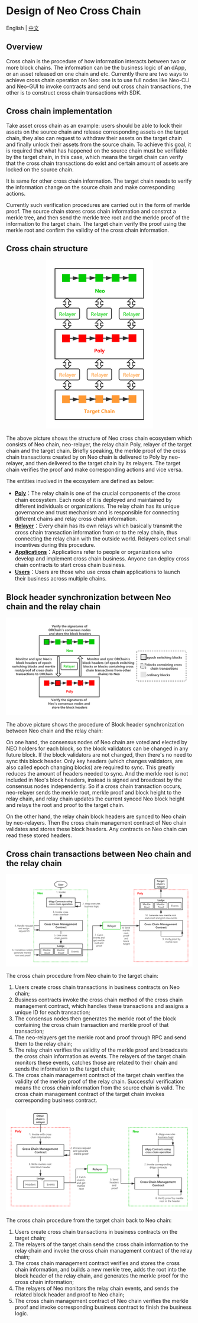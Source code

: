 # Design of Neo Cross Chain

English | [中文](README_CN.md)

## Overview

Cross chain is the procedure of how information interacts between two or more block chains. The information can be the business logic of an dApp, or an asset released on one chain and etc. Currently there are two ways to achieve cross chain operation on Neo: one is to use full nodes like Neo-CLI and Neo-GUI to invoke contracts and send out cross chain transactions, the other is to construct cross chain transactions with SDK.

## Cross chain implementation

Take asset cross chain as an example: users should be able to lock their assets on the source chain and release corresponding assets on the target chain, they also can request to withdraw their assets on the target chain and finally unlock their assets from the source chain. To achieve this goal, it is required that what has happened on the source chain must be verifiable by the target chain, in this case, which means the target chain can verify that the cross chain transactions do exist and certain amount of assets are locked on the source chain.

It is same for other cross chain information. The target chain needs to verify the information change on the source chain and make corresponding actions.

Currently such verification procedures are carried out in the form of merkle proof. The source chain stores cross chain information and constrct a merkle tree, and then send the merkle tree root and the merkle proof of the information to the target chain. The target chain verify the proof using the merkle root and confirm the validity of the cross chain information.

## Cross chain structure

<div align=center><img width="290" height="458" src="resources/CrossChainStructure.png"/></div>

The above picture shows the structure of Neo cross chain ecosystem which consists of Neo chain, neo-relayer, the relay chain Poly, relayer of the target chain and the target chain. Briefly speaking, the merkle proof of the cross chain transactions created by on Neo chain is delivered to Poly by neo-relayer, and then delivered to the target chain by its relayers. The target chain verifies the proof and make corresponding actions and vice versa.

The entities involved in the ecosystem are defined as below:

- [**Poly**](../poly/README.md)：The relay chain is one of the crucial components of the cross chain ecosystem. Each node of it is deployed and maintained by different individuals or organizations. The relay chain has its unique governance and trust mechanism and is responsible for connecting different chains and relay cross chain information.
- [**Relayer**](https://github.com/polynetworks/docs/blob/master/neo/How_to_become_neo_relayer_en.md)：Every chain has its own relays which basically transmit the cross chain transaction information from or to the relay chain, thus connecting the relay chain with the outside world. Relayers collect small incentives during this procedure.
- [**Applications**](https://github.com/polynetworks/docs/blob/master/neo/Neo_cross_chain_contract_dev_en.md)：Applications refer to people or organizations who develop and implement cross chain business. Anyone can deploy cross chain contracts to start cross chain business.
- [**Users**](https://github.com/polynetworks/docs/blob/master/neo/How_to_cross_NEP5_asset_en.md)：Users are those who use cross chain applications to launch their business across multiple chains.

## Block header synchronization between Neo chain and the relay chain

<div align=center><img src="resources/HeaderSync.png"/></div>

The above picture shows the procedure of Block header synchronization between Neo chain and the relay chain:

On one hand, the consensus nodes of Neo chain are voted and elected by NEO holders for each block, so the block validators can be changed in any future block. If the block validators are not changed, then there's no need to sync this block header. Only key headers (which changes validators, are also called epoch changing blocks) are required to sync. This greatly reduces the amount of headers needed to sync. And the merkle root is not included in Neo's block headers, instead is signed and broadcast by the consensus nodes independently. So if a cross chain transaction occurs, neo-relayer sends the merkle root, merkle proof and block height to the relay chain, and relay chain updates the current synced Neo block height and relays the root and proof to the target chain.

On the other hand, the relay chain block headers are synced to Neo chain by neo-relayers. Then the cross chain management contract of Neo chain validates and stores these block headers. Any contracts on Neo chain can read these stored headers.

## Cross chain transactions between Neo chain and the relay chain

<div align=center><img src="resources/Neo2Relay.png"/></div>

The cross chain procedure from Neo chain to the target chain:

1. Users create cross chain transactions in business contracts on Neo chain;
2. Business contracts invoke the cross chain method of the cross chain management contract, which handles these transactions and assigns a unique ID for each transaction;
3. The consensus nodes then generates the merkle root of the block containing the cross chain transaction and merkle proof of that transaction;
4. The neo-relayers get the merkle root and proof through RPC and send them to the relay chain;
5. The relay chain verifies the validity of the merkle proof and broadcasts the cross chain information as events. The relayers of the target chain monitors these events, catches those are related to their chain and sends the information to the target chain;
6. The cross chain management contract of the target chain verifies the validity of the merkle proof of the relay chain. Successful verification means the cross chain information from the source chain is valid. The cross chain management contract of the target chain invokes corresponding business contract.

<div align=center><img src="resources/Relay2Neo.png"/></div>

The cross chain procedure from the target chain back to Neo chain:

1. Users create cross chain transactions in business contracts on the target chain;
2. The relayers of the target chain send the cross chain information to the relay chain and invoke the cross chain management contract of the relay chain;
3. The cross chain management contract verifies and stores the cross chain information, and builds a new merkle tree, adds the root into the block header of the relay chain, and generates the merkle proof for the cross chain information;
4. The relayers of Neo monitors the relay chain events, and sends the related block header and proof to Neo chain;
5. The cross chain management contract of Neo chain verifies the merkle proof and invoke corresponding business contract to finish the business logic.
